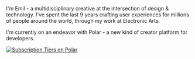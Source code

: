 I'm Emil - a multidisciplinary creative at the intersection of design & technology. I've spent the last 9 years crafting user experiences for millions of people around the world, through my work at Electronic Arts.

I'm currently on an endeavor with Polar - a new kind of creator platform for developers.

<a href="https://polar.sh/emilwidlund/subscriptions"><picture><source media="(prefers-color-scheme: dark)" srcset="https://polar.sh/embed/tiers.svg?org=emilwidlund&darkmode"><img alt="Subscription Tiers on Polar" src="https://polar.sh/embed/tiers.svg?org=emilwidlund"></picture></a>

